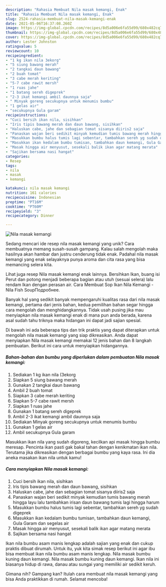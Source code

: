 ```yaml
---
description: "Rahasia Membuat Nila masak kemangi, Enak"
title: "Rahasia Membuat Nila masak kemangi, Enak"
slug: 2524-rahasia-membuat-nila-masak-kemangi-enak
date: 2021-05-06T16:37:08.260Z
image: https://img-global.cpcdn.com/recipes/8d5a006e6fa55d99/680x482cq70/nila-masak-kemangi-foto-resep-utama.jpg
thumbnail: https://img-global.cpcdn.com/recipes/8d5a006e6fa55d99/680x482cq70/nila-masak-kemangi-foto-resep-utama.jpg
cover: https://img-global.cpcdn.com/recipes/8d5a006e6fa55d99/680x482cq70/nila-masak-kemangi-foto-resep-utama.jpg
author: Lester Johnston
ratingvalue: 5
reviewcount: 10
recipeingredient:
- "1 kg ikan nila 3ekorg"
- "5 siung bawang merah"
- "2 tangkai daun bawang"
- "2 buah tomat"
- "3 cabe merah keriting"
- "5-7 cabe rawit mersh"
- "1 ruas jahe"
- "1 batang sereh digeprek"
- "2-3 ikat kemangi ambil daunnya saja"
- " Minyak goreng secukupnya untuk menumis bumbu"
- "1 gelas air"
- "secukupnya Gula garam"
recipeinstructions:
- "Cuci bersih ikan nila, sisihkan"
- "Iris tipis bawang merah dan daun bawang, sisihkan"
- "Haluskan cabe, jahe dan sebagian tomat sisanya diiris2 saja"
- "Panaskan wajan beri sedikit minyak kemudian tumis bawang merah hingga layu lalu tambahkan irisan daun bawang tumis lagi hingga harum"
- "Masukkan bumbu halus tumis lagi sebentar, tambahkan sereh yg sudah digeprek"
- "Masukkan ikan kedalam bumbu tumisan, tambahkan daun kemangi, Gula Garam dan segelas air"
- "Masak hingga air menyusut, sesekali balik ikan agar matang merata"
- "Sajikan bersama nasi hangat"
categories:
- Resep
tags:
- nila
- masak
- kemangi

katakunci: nila masak kemangi 
nutrition: 161 calories
recipecuisine: Indonesian
preptime: "PT16M"
cooktime: "PT60M"
recipeyield: "3"
recipecategory: Dinner

---
```



![Nila masak kemangi](https://img-global.cpcdn.com/recipes/8d5a006e6fa55d99/680x482cq70/nila-masak-kemangi-foto-resep-utama.jpg)

Sedang mencari ide resep nila masak kemangi yang unik? Cara membuatnya memang susah-susah gampang. Kalau salah mengolah maka hasilnya akan hambar dan justru cenderung tidak enak. Padahal nila masak kemangi yang enak selayaknya punya aroma dan cita rasa yang bisa memancing selera kita.

Lihat juga resep Nila masak kemangi enak lainnya. Bersihkan Ikan, buang isi Perut dan potong menjadi beberapa bagian atau utuh (sesuai selera) lalu rendam Ikan dengan perasan air. Cara Membuat Sop Ikan Nila Kemangi - Nila Fish SoupПодробнее.

Banyak hal yang sedikit banyak mempengaruhi kualitas rasa dari nila masak kemangi, pertama dari jenis bahan, kedua pemilihan bahan segar hingga cara mengolah dan menghidangkannya. Tidak usah pusing jika mau menyiapkan nila masak kemangi enak di mana pun anda berada, karena asal sudah tahu triknya maka hidangan ini dapat jadi sajian spesial.


Di bawah ini ada beberapa tips dan trik praktis yang dapat diterapkan untuk mengolah nila masak kemangi yang siap dikreasikan. Anda dapat menyiapkan Nila masak kemangi memakai 12 jenis bahan dan 8 langkah pembuatan. Berikut ini cara untuk menyiapkan hidangannya.

<!--inarticleads1-->

##### Bahan-bahan dan bumbu yang diperlukan dalam pembuatan Nila masak kemangi:

1. Sediakan 1 kg ikan nila (3ekorg
1. Siapkan 5 siung bawang merah
1. Gunakan 2 tangkai daun bawang
1. Ambil 2 buah tomat
1. Siapkan 3 cabe merah keriting
1. Siapkan 5-7 cabe rawit mersh
1. Siapkan 1 ruas jahe
1. Gunakan 1 batang sereh digeprek
1. Ambil 2-3 ikat kemangi ambil daunnya saja
1. Sediakan  Minyak goreng secukupnya untuk menumis bumbu
1. Gunakan 1 gelas air
1. Ambil secukupnya Gula garam


Masukkan ikan nila yang sudah digoreng, kecilkan api masak hingga bumbu meresap. Pencinta ikan pasti gak bakal tahan dengan kenikmatan ikan nila. Terutama jika dikreasikan dengan berbagai bumbu yang kaya rasa. Ini dia aneka masakan ikan nila untuk kamu! 

<!--inarticleads2-->

##### Cara menyiapkan Nila masak kemangi:

1. Cuci bersih ikan nila, sisihkan
1. Iris tipis bawang merah dan daun bawang, sisihkan
1. Haluskan cabe, jahe dan sebagian tomat sisanya diiris2 saja
1. Panaskan wajan beri sedikit minyak kemudian tumis bawang merah hingga layu lalu tambahkan irisan daun bawang tumis lagi hingga harum
1. Masukkan bumbu halus tumis lagi sebentar, tambahkan sereh yg sudah digeprek
1. Masukkan ikan kedalam bumbu tumisan, tambahkan daun kemangi, Gula Garam dan segelas air
1. Masak hingga air menyusut, sesekali balik ikan agar matang merata
1. Sajikan bersama nasi hangat


Ikan nila bumbu asam manis lengkap adalah sajian yang enak dan cukup praktis dibuat dirumah. Untuk itu, yuk kita simak resep berikut ini agar ibu bisa membuat ikan nila bumbu asam manis lengkap. Nila masak bumbu kuning daun kemangi. Nila masak bumbu kuning daun kemangi. Ikan nila ini biasanya hidup di rawa, danau atau sungai yang memiliki air sedikit keruh. 

Gimana nih? Gampang kan? Itulah cara membuat nila masak kemangi yang bisa Anda praktikkan di rumah. Selamat mencoba!
